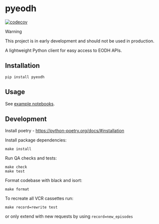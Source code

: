 # pyeodh

[![codecov](https://codecov.io/github/EO-DataHub/pyeodh/graph/badge.svg?token=C6RZQAUJ6I)](https://codecov.io/github/EO-DataHub/pyeodh)

> [!WARNING]
> This project is in early development and should not be used in production.

A lightweight Python client for easy access to EODH APIs.

## Installation

```
pip install pyeodh
```

## Usage

See [example notebooks](notebooks/).

## Development

Install poetry - https://python-poetry.org/docs/#installation

Install package dependencies:

```
make install
```

Run QA checks and tests:

```
make check
make test
```

Format codebase with black and isort:

```
make format
```

To recreate all VCR cassettes run:

```
make record=rewrite test
```

or only extend with new requests by using `record=new_episodes`
